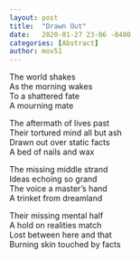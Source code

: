 ```yaml
---
layout: post
title:  "Drawn Out"
date:   2020-01-27 23-06 -0400
categories: [Abstract]
author: mov51
---
```

The world shakes  
As the morning wakes  
To a shattered fate  
A mourning mate  

The aftermath of lives past  
Their tortured mind all but ash  
Drawn out over static facts  
A bed of nails and wax  

The missing middle strand  
Ideas echoing so grand  
The voice a master’s hand  
A trinket from dreamland  

Their missing mental half  
A hold on realities match  
Lost between here and that  
Burning skin touched by facts  